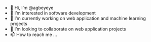- 👋 Hi, I’m @agbeyeye
- 👀 I’m interested in software development
- 🌱 I’m currently working on web application and machine learning projects
- 💞️ I’m looking to collaborate on web application projects
- 📫 How to reach me ...

<!---
agbeyeye-l/agbeyeye-l is a ✨ special ✨ repository because its `README.md` (this file) appears on your GitHub profile.
You can click the Preview link to take a look at your changes.
--->
